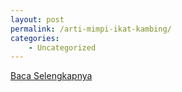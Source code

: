 ```yaml
---
layout: post
permalink: /arti-mimpi-ikat-kambing/
categories:
    - Uncategorized
---
```


[Baca Selengkapnya](/10)
